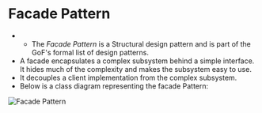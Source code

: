# Facade Pattern

* * The *Facade Pattern* is a Structural design pattern and is part of the GoF's formal list of design patterns.
* A facade encapsulates a complex subsystem behind a simple interface. It hides much of the complexity and makes the subsystem easy to use.
* It decouples a client implementation from the complex subsystem.
* Below is a class diagram representing the facade Pattern:

![Facade Pattern](https://user-images.githubusercontent.com/73529297/140041495-d3244f04-2493-4c10-b564-b177a7eaa372.jpg)